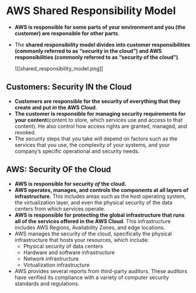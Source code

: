 # AWS Shared Responsibility Model
- **AWS is responsible for some parts of your environment and you (the customer) are responsible for other parts**.
- The **shared responsibility model divides into customer responsibilities (commonly referred to as “security in the cloud”) and AWS responsibilities (commonly referred to as “security of the cloud”)**.

	![[shared_responsibility_model.png]]

## Customers: Security IN the Cloud
- **Customers are responsible for the security of everything that they create and put _in_ the AWS Cloud**.
- **The customer is responsible for managing security requirements for your content**(content to store, which services use and access to that content). He also control how access rights are granted, managed, and revoked.
- The security steps that you take will depend on factors such as the services that you use, the complexity of your systems, and your company’s specific operational and security needs.

## AWS: Security OF the Cloud
- **AWS is responsible for security _of_ the cloud.**
- **AWS operates, manages, and controls the components at all layers of infrastructure**. This includes areas such as the host operating system, the virtualization layer, and even the physical security of the data centers from which services operate. 
- **AWS is responsible for protecting the global infrastructure that runs all of the services offered in the AWS Cloud**. This infrastructure includes AWS Regions, Availability Zones, and edge locations.
- AWS manages the security of the cloud, specifically the physical infrastructure that hosts your resources, which include:
	- Physical security of data centers
	- Hardware and software infrastructure
	- Network infrastructure
	- Virtualization infrastructure
- AWS provides several reports from third-party auditors. These auditors have verified its compliance with a variety of computer security standards and regulations.